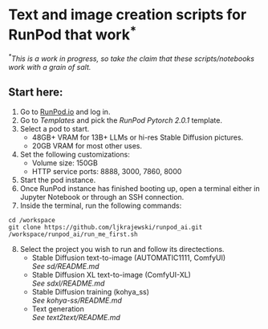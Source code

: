 # Text and image creation scripts for RunPod that work<sup>*</sup>
_<sup>*</sup>This is a work in progress, so take the claim that these scripts/notebooks work with a grain of salt._
## Start here:
1. Go to [RunPod.io](https://runpod.io) and log in.
2. Go to _Templates_ and pick the _RunPod Pytorch 2.0.1_ template.
3. Select a pod to start.  
    - 48GB+ VRAM for 13B+ LLMs or hi-res Stable Diffusion pictures.
    - 20GB VRAM for most other uses.
4. Set the following customizations:
   - Volume size: 150GB
   - HTTP service ports: 8888, 3000, 7860, 8000
5. Start the pod instance.
6. Once RunPod instance has finished booting up, open a terminal either in Jupyter Notebook or through an SSH connection.
7. Inside the terminal, run the following commands:
```
cd /workspace
git clone https://github.com/ljkrajewski/runpod_ai.git
/workspace/runpod_ai/run_me_first.sh
```
8. Select the project you wish to run and follow its directections.
    - Stable Diffusion text-to-image (AUTOMATIC1111, ComfyUI)  
_See sd/README.md_
    - Stable Diffusion XL text-to-image (ComfyUI-XL)  
_See sdxl/README.md_  
    - Stable Diffusion training (kohya_ss)  
_See kohya-ss/README.md_  
    - Text generation  
_See text2text/README.md_ 
